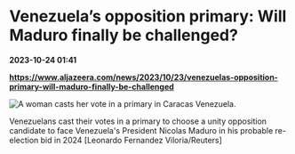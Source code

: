 # Venezuela’s opposition primary: Will Maduro finally be challenged?

**2023-10-24 01:41**

**https://www.aljazeera.com/news/2023/10/23/venezuelas-opposition-primary-will-maduro-finally-be-challenged**

![A woman casts her vote in a primary in Caracas Venezuela.](https://www.aljazeera.com/wp-content/uploads/2023/10/2023-10-22T153338Z_713257959_RC2PX3ASQWUC_RTRMADP_3_VENEZUELA-ELECTION-1698062957.jpg?resize=770%2C513&quality=80)

Venezuelans cast their votes in a primary to choose a unity opposition candidate to face Venezuela's President Nicolas Maduro in his probable re-election bid in 2024 \[Leonardo Fernandez Viloria/Reuters\]